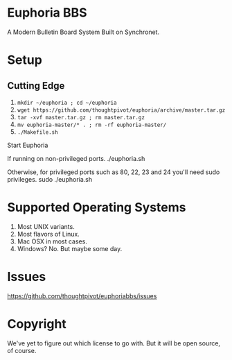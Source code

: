 # Euphoria BBS

A Modern Bulletin Board System Built on Synchronet.

# Setup

## Cutting Edge 
1. `mkdir ~/euphoria ; cd ~/euphoria`
2. `wget https://github.com/thoughtpivot/euphoria/archive/master.tar.gz`
3. `tar -xvf master.tar.gz ; rm master.tar.gz`
4. `mv euphoria-master/* . ; rm -rf euphoria-master/`
4. `./Makefile.sh`

Start Euphoria

If running on non-privileged ports.
  ./euphoria.sh

Otherwise, for privileged ports such as 80, 22, 23 and 24 you'll need sudo privileges.
  sudo ./euphoria.sh
  
# Supported Operating Systems
1. Most UNIX variants.
2. Most flavors of Linux.
3. Mac OSX in most cases.
4. Windows? No. But maybe some day.

# Issues
https://github.com/thoughtpivot/euphoriabbs/issues

# Copyright
We've yet to figure out which license to go with. But it will be open source, of course.




